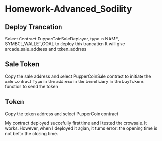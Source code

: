 # Homework-Advanced_Sodility
## Deploy Trancation 
Select Contract PupperCoinSaleDeployer, type in NAME, SYMBOL,WALLET,GOAL to deploy this trancation 
It will give arcade_sale_address and token_address
## Sale Token
Copy the sale address and select PupperCoinSale contract to initiate the sale contract 
Type in the address in the beneficiary in the buyTokens function to send the token 
## Token 
Copy the token address and select PupperCoin contract 


My contract deployed succefully first time and I tested the crowsale. It works. However, when I deployed it agian, it turns error: the opening time is not befor the closing time. 
